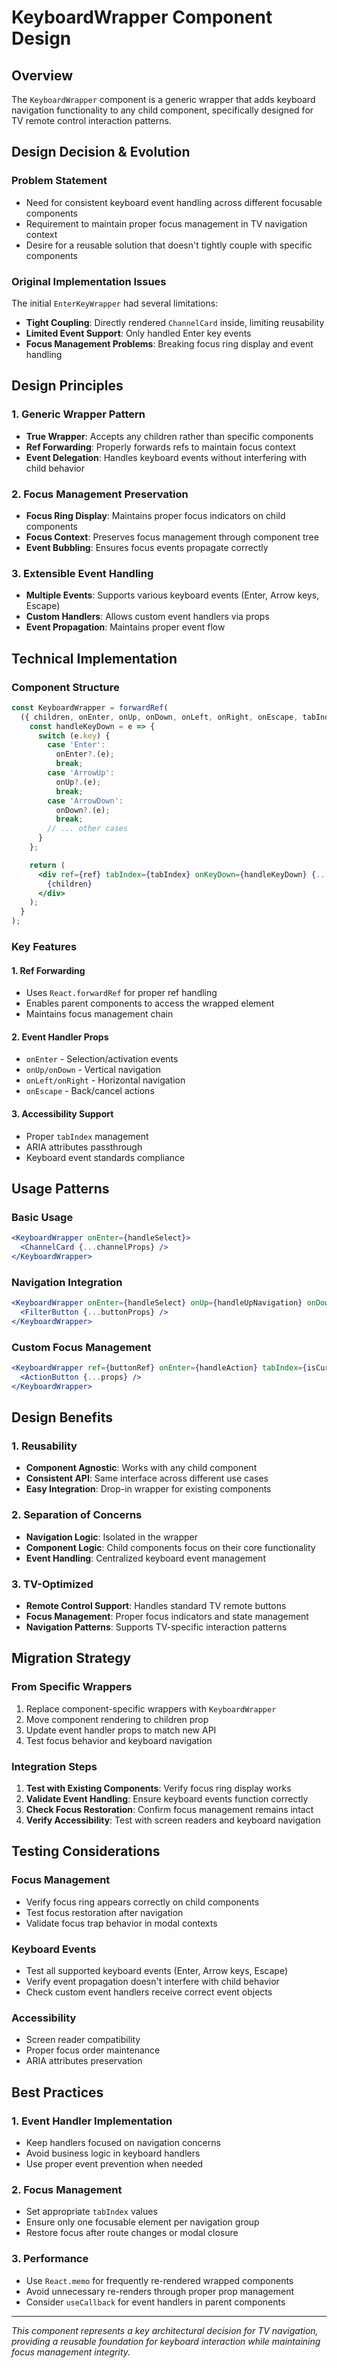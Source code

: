 # KeyboardWrapper Component Design

## Overview

The `KeyboardWrapper` component is a generic wrapper that adds keyboard navigation functionality to any child component, specifically designed for TV remote control interaction patterns.

## Design Decision & Evolution

### Problem Statement

- Need for consistent keyboard event handling across different focusable components
- Requirement to maintain proper focus management in TV navigation context
- Desire for a reusable solution that doesn't tightly couple with specific components

### Original Implementation Issues

The initial `EnterKeyWrapper` had several limitations:

- **Tight Coupling**: Directly rendered `ChannelCard` inside, limiting reusability
- **Limited Event Support**: Only handled Enter key events
- **Focus Management Problems**: Breaking focus ring display and event handling

## Design Principles

### 1. Generic Wrapper Pattern

- **True Wrapper**: Accepts any children rather than specific components
- **Ref Forwarding**: Properly forwards refs to maintain focus context
- **Event Delegation**: Handles keyboard events without interfering with child behavior

### 2. Focus Management Preservation

- **Focus Ring Display**: Maintains proper focus indicators on child components
- **Focus Context**: Preserves focus management through component tree
- **Event Bubbling**: Ensures focus events propagate correctly

### 3. Extensible Event Handling

- **Multiple Events**: Supports various keyboard events (Enter, Arrow keys, Escape)
- **Custom Handlers**: Allows custom event handlers via props
- **Event Propagation**: Maintains proper event flow

## Technical Implementation

### Component Structure

```jsx
const KeyboardWrapper = forwardRef(
  ({ children, onEnter, onUp, onDown, onLeft, onRight, onEscape, tabIndex = 0, ...props }, ref) => {
    const handleKeyDown = e => {
      switch (e.key) {
        case 'Enter':
          onEnter?.(e);
          break;
        case 'ArrowUp':
          onUp?.(e);
          break;
        case 'ArrowDown':
          onDown?.(e);
          break;
        // ... other cases
      }
    };

    return (
      <div ref={ref} tabIndex={tabIndex} onKeyDown={handleKeyDown} {...props}>
        {children}
      </div>
    );
  }
);
```

### Key Features

#### 1. Ref Forwarding

- Uses `React.forwardRef` for proper ref handling
- Enables parent components to access the wrapped element
- Maintains focus management chain

#### 2. Event Handler Props

- `onEnter` - Selection/activation events
- `onUp/onDown` - Vertical navigation
- `onLeft/onRight` - Horizontal navigation
- `onEscape` - Back/cancel actions

#### 3. Accessibility Support

- Proper `tabIndex` management
- ARIA attributes passthrough
- Keyboard event standards compliance

## Usage Patterns

### Basic Usage

```jsx
<KeyboardWrapper onEnter={handleSelect}>
  <ChannelCard {...channelProps} />
</KeyboardWrapper>
```

### Navigation Integration

```jsx
<KeyboardWrapper onEnter={handleSelect} onUp={handleUpNavigation} onDown={handleDownNavigation}>
  <FilterButton {...buttonProps} />
</KeyboardWrapper>
```

### Custom Focus Management

```jsx
<KeyboardWrapper ref={buttonRef} onEnter={handleAction} tabIndex={isCurrentFocus ? 0 : -1}>
  <ActionButton {...props} />
</KeyboardWrapper>
```

## Design Benefits

### 1. Reusability

- **Component Agnostic**: Works with any child component
- **Consistent API**: Same interface across different use cases
- **Easy Integration**: Drop-in wrapper for existing components

### 2. Separation of Concerns

- **Navigation Logic**: Isolated in the wrapper
- **Component Logic**: Child components focus on their core functionality
- **Event Handling**: Centralized keyboard event management

### 3. TV-Optimized

- **Remote Control Support**: Handles standard TV remote buttons
- **Focus Management**: Proper focus indicators and state management
- **Navigation Patterns**: Supports TV-specific interaction patterns

## Migration Strategy

### From Specific Wrappers

1. Replace component-specific wrappers with `KeyboardWrapper`
2. Move component rendering to children prop
3. Update event handler props to match new API
4. Test focus behavior and keyboard navigation

### Integration Steps

1. **Test with Existing Components**: Verify focus ring display works
2. **Validate Event Handling**: Ensure keyboard events function correctly
3. **Check Focus Restoration**: Confirm focus management remains intact
4. **Verify Accessibility**: Test with screen readers and keyboard navigation

## Testing Considerations

### Focus Management

- Verify focus ring appears correctly on child components
- Test focus restoration after navigation
- Validate focus trap behavior in modal contexts

### Keyboard Events

- Test all supported keyboard events (Enter, Arrow keys, Escape)
- Verify event propagation doesn't interfere with child behavior
- Check custom event handlers receive correct event objects

### Accessibility

- Screen reader compatibility
- Proper focus order maintenance
- ARIA attributes preservation

## Best Practices

### 1. Event Handler Implementation

- Keep handlers focused on navigation concerns
- Avoid business logic in keyboard handlers
- Use proper event prevention when needed

### 2. Focus Management

- Set appropriate `tabIndex` values
- Ensure only one focusable element per navigation group
- Restore focus after route changes or modal closure

### 3. Performance

- Use `React.memo` for frequently re-rendered wrapped components
- Avoid unnecessary re-renders through proper prop management
- Consider `useCallback` for event handlers in parent components

---

_This component represents a key architectural decision for TV navigation, providing a reusable foundation for keyboard interaction while maintaining focus management integrity._
